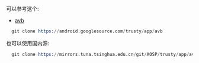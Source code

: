 
可以参考这个:

- [avb](https://android.googlesource.com/trusty/app/avb/)

```s
  git clone https://android.googlesource.com/trusty/app/avb
```

也可以使用国内源:
```s
  git clone https://mirrors.tuna.tsinghua.edu.cn/git/AOSP/trusty/app/avb
```
